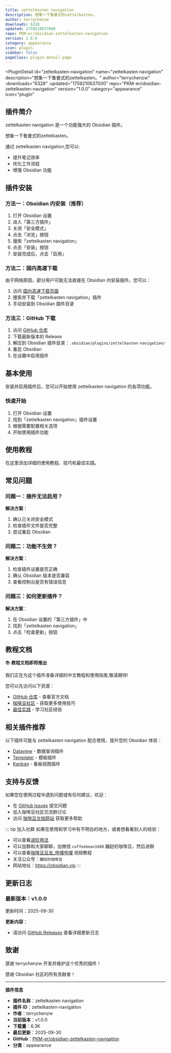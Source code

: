 ```yaml
---
title: zettelkasten navigation
description: 想象一下鲁曼式的zettelkasten。
author: terrychenzw
downloads: 6328
updated: 1759210637000
repo: PKM-er/obsidian-zettelkasten-navigation
version: 1.0.0
category: appearance
icon: plugin
sidebar: false
pageClass: plugin-detail-page
---
```


<PluginDetail
  id="zettelkasten-navigation"
  name="zettelkasten navigation"
  description="想象一下鲁曼式的zettelkasten。"
  author="terrychenzw"
  :downloads="6328"
  :updated="1759210637000"
  repo="PKM-er/obsidian-zettelkasten-navigation"
  version="1.0.0"
  category="appearance"
  icon="plugin"
>

<!-- AUTO_GENERATED_START -->
## 插件简介

zettelkasten navigation 是一个功能强大的 Obsidian 插件。

想象一下鲁曼式的zettelkasten。

通过 zettelkasten navigation,您可以:

- 提升笔记效率
- 优化工作流程
- 增强 Obsidian 功能

<!-- AUTO_GENERATED_END -->

<!-- AUTO_GENERATED_START -->
## 插件安装

### 方法一：Obsidian 内安装（推荐）

1. 打开 Obsidian 设置
2. 进入「第三方插件」
3. 关闭「安全模式」
4. 点击「浏览」按钮
5. 搜索「zettelkasten navigation」
6. 点击「安装」按钮
7. 安装完成后，点击「启用」

### 方法二：国内高速下载

由于网络原因，部分用户可能无法直接在 Obsidian 内安装插件。您可以：

1. 访问 [国内高速下载页面](/zh/documentation/obsidian-plugins-download.html)
2. 搜索并下载「zettelkasten navigation」插件
3. 手动安装到 Obsidian 插件目录

### 方法三：GitHub 下载

1. 访问 [GitHub 仓库](https://github.com/PKM-er/obsidian-zettelkasten-navigation)
2. 下载最新版本的 Release
3. 解压到 Obsidian 插件目录：`.obsidian/plugins/zettelkasten-navigation/`
4. 重启 Obsidian
5. 在设置中启用插件

## 基本使用

安装并启用插件后，您可以开始使用 zettelkasten navigation 的各项功能。

### 快速开始

1. 打开 Obsidian 设置
2. 找到「zettelkasten navigation」插件设置
3. 根据需要配置相关选项
4. 开始使用插件功能

<!-- AUTO_GENERATED_END -->

<!-- CUSTOM_CONTENT_START:tutorial -->
## 使用教程

在这里添加详细的使用教程、技巧和最佳实践。

<!-- CUSTOM_CONTENT_END:tutorial -->

<!-- SHARED_CONTENT_START -->
## 常见问题

### 问题一：插件无法启用？

**解决方案**：
1. 确认已关闭安全模式
2. 检查插件文件是否完整
3. 尝试重启 Obsidian

### 问题二：功能不生效？

**解决方案**：
1. 检查插件设置是否正确
2. 确认 Obsidian 版本是否兼容
3. 查看控制台是否有错误信息

### 问题三：如何更新插件？

**解决方案**：
1. 在 Obsidian 设置的「第三方插件」中
2. 找到「zettelkasten navigation」
3. 点击「检查更新」按钮

## 教程文档

📚 **教程文档即将推出**

我们正在为这个插件准备详细的中文教程和使用指南,敬请期待!

您可以先访问以下资源：
- [GitHub 仓库](https://github.com/PKM-er/obsidian-zettelkasten-navigation) - 查看官方文档
- [咖啡豆社区](/zh/bases/) - 获取更多使用技巧
- [最佳实践](/zh/best-practices/) - 学习社区经验

## 相关插件推荐

以下插件可能与 zettelkasten navigation 配合使用，提升您的 Obsidian 体验：

- [Dataview](/zh/plugins/dataview.html) - 数据查询插件
- [Templater](/zh/plugins/templater-obsidian.html) - 模板插件
- [Kanban](/zh/plugins/obsidian-kanban.html) - 看板视图插件

## 支持与反馈

如果您在使用过程中遇到问题或有任何建议，欢迎：

- 在 [GitHub Issues](https://github.com/PKM-er/obsidian-zettelkasten-navigation/issues) 提交问题
- 加入咖啡豆社区交流群讨论
- 访问 [咖啡豆文档网站](https://obsidian.vip) 获取更多帮助

::: tip 加入社群
如果在使用和学习中有不明白的地方，或者想看看别人的经验：
- 可以查看[进阶用法](/zh/advanced)
- 可以加群和大家聊聊，加微信 `coffeebean1688` 蹦跶的咖啡豆，然后进群
- 可以查看[咖啡豆豆龙_哔哩哔哩](https://space.bilibili.com/618777356) 视频教程
- 关注公众号：`蹦跶的咖啡豆`
- 网站地址：https://obsidian.vip
:::
<!-- SHARED_CONTENT_END -->

<!-- AUTO_GENERATED_START -->
## 更新日志

### 最新版本：v1.0.0

更新时间：2025-09-30

**更新内容**：
- 请访问 [GitHub Releases](https://github.com/PKM-er/obsidian-zettelkasten-navigation/releases) 查看详细更新日志

## 致谢

感谢 terrychenzw 开发并维护这个优秀的插件！

感谢 Obsidian 社区的所有贡献者！

---

**插件信息**
- **插件名称**：zettelkasten navigation
- **插件 ID**：zettelkasten-navigation
- **作者**：terrychenzw
- **当前版本**：v1.0.0
- **下载量**：6.3K
- **最后更新**：2025-09-30
- **GitHub**：[PKM-er/obsidian-zettelkasten-navigation](https://github.com/PKM-er/obsidian-zettelkasten-navigation)
- **分类**：appearance
<!-- AUTO_GENERATED_END -->

</PluginDetail>

